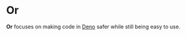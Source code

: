 # Or

**Or** focuses on making code in [Deno] safer while still being easy to use.

[Deno]: https://github.com/denoland/deno
